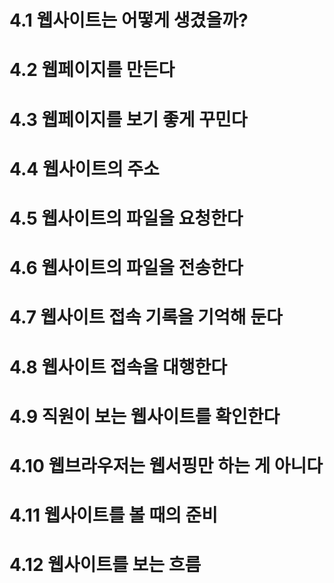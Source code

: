 # 4.1 웹사이트는 어떻게 생겼을까?


# 4.2 웹페이지를 만든다


# 4.3 웹페이지를 보기 좋게 꾸민다


# 4.4 웹사이트의 주소


# 4.5 웹사이트의 파일을 요청한다


# 4.6 웹사이트의 파일을 전송한다


# 4.7 웹사이트 접속 기록을 기억해 둔다


# 4.8 웹사이트 접속을 대행한다


# 4.9 직원이 보는 웹사이트를 확인한다


# 4.10 웹브라우저는 웹서핑만 하는 게 아니다


# 4.11 웹사이트를 볼 때의 준비


# 4.12 웹사이트를 보는 흐름
